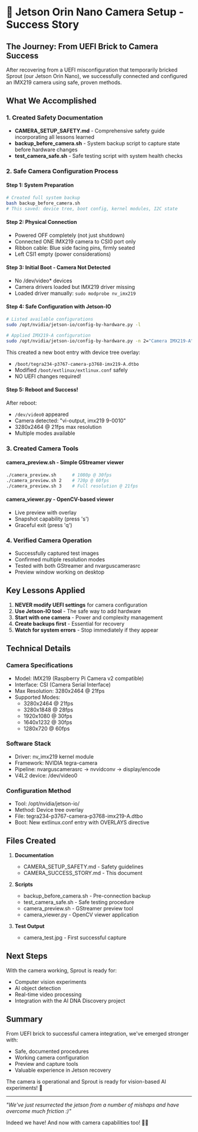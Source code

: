 # 🎥 Jetson Orin Nano Camera Setup - Success Story

## The Journey: From UEFI Brick to Camera Success

After recovering from a UEFI misconfiguration that temporarily bricked Sprout (our Jetson Orin Nano), we successfully connected and configured an IMX219 camera using safe, proven methods.

## What We Accomplished

### 1. Created Safety Documentation
- **CAMERA_SETUP_SAFETY.md** - Comprehensive safety guide incorporating all lessons learned
- **backup_before_camera.sh** - System backup script to capture state before hardware changes
- **test_camera_safe.sh** - Safe testing script with system health checks

### 2. Safe Camera Configuration Process

#### Step 1: System Preparation
```bash
# Created full system backup
bash backup_before_camera.sh
# This saved: device tree, boot config, kernel modules, I2C state
```

#### Step 2: Physical Connection
- Powered OFF completely (not just shutdown)
- Connected ONE IMX219 camera to CSI0 port only
- Ribbon cable: Blue side facing pins, firmly seated
- Left CSI1 empty (power considerations)

#### Step 3: Initial Boot - Camera Not Detected
- No /dev/video* devices
- Camera drivers loaded but IMX219 driver missing
- Loaded driver manually: `sudo modprobe nv_imx219`

#### Step 4: Safe Configuration with Jetson-IO
```bash
# Listed available configurations
sudo /opt/nvidia/jetson-io/config-by-hardware.py -l

# Applied IMX219-A configuration
sudo /opt/nvidia/jetson-io/config-by-hardware.py -n 2="Camera IMX219-A"
```

This created a new boot entry with device tree overlay:
- `/boot/tegra234-p3767-camera-p3768-imx219-A.dtbo`
- Modified `/boot/extlinux/extlinux.conf` safely
- NO UEFI changes required!

#### Step 5: Reboot and Success!
After reboot:
- `/dev/video0` appeared
- Camera detected: "vi-output, imx219 9-0010"
- 3280x2464 @ 21fps max resolution
- Multiple modes available

### 3. Created Camera Tools

#### camera_preview.sh - Simple GStreamer viewer
```bash
./camera_preview.sh      # 1080p @ 30fps
./camera_preview.sh 2    # 720p @ 60fps  
./camera_preview.sh 3    # Full resolution @ 21fps
```

#### camera_viewer.py - OpenCV-based viewer
- Live preview with overlay
- Snapshot capability (press 's')
- Graceful exit (press 'q')

### 4. Verified Camera Operation
- Successfully captured test images
- Confirmed multiple resolution modes
- Tested with both GStreamer and nvarguscamerasrc
- Preview window working on desktop

## Key Lessons Applied

1. **NEVER modify UEFI settings** for camera configuration
2. **Use Jetson-IO tool** - The safe way to add hardware
3. **Start with one camera** - Power and complexity management
4. **Create backups first** - Essential for recovery
5. **Watch for system errors** - Stop immediately if they appear

## Technical Details

### Camera Specifications
- Model: IMX219 (Raspberry Pi Camera v2 compatible)
- Interface: CSI (Camera Serial Interface)
- Max Resolution: 3280x2464 @ 21fps
- Supported Modes:
  - 3280x2464 @ 21fps
  - 3280x1848 @ 28fps
  - 1920x1080 @ 30fps
  - 1640x1232 @ 30fps
  - 1280x720 @ 60fps

### Software Stack
- Driver: nv_imx219 kernel module
- Framework: NVIDIA tegra-camera
- Pipeline: nvarguscamerasrc → nvvidconv → display/encode
- V4L2 device: /dev/video0

### Configuration Method
- Tool: /opt/nvidia/jetson-io/
- Method: Device tree overlay
- File: tegra234-p3767-camera-p3768-imx219-A.dtbo
- Boot: New extlinux.conf entry with OVERLAYS directive

## Files Created

1. **Documentation**
   - CAMERA_SETUP_SAFETY.md - Safety guidelines
   - CAMERA_SUCCESS_STORY.md - This document

2. **Scripts**
   - backup_before_camera.sh - Pre-connection backup
   - test_camera_safe.sh - Safe testing procedure
   - camera_preview.sh - GStreamer preview tool
   - camera_viewer.py - OpenCV viewer application

3. **Test Output**
   - camera_test.jpg - First successful capture

## Next Steps

With the camera working, Sprout is ready for:
- Computer vision experiments
- AI object detection
- Real-time video processing
- Integration with the AI DNA Discovery project

## Summary

From UEFI brick to successful camera integration, we've emerged stronger with:
- Safe, documented procedures
- Working camera configuration
- Preview and capture tools
- Valuable experience in Jetson recovery

The camera is operational and Sprout is ready for vision-based AI experiments! 🚀

---

*"We've just resurrected the jetson from a number of mishaps and have overcome much friction :)"*

Indeed we have! And now with camera capabilities too! 🎥✨
